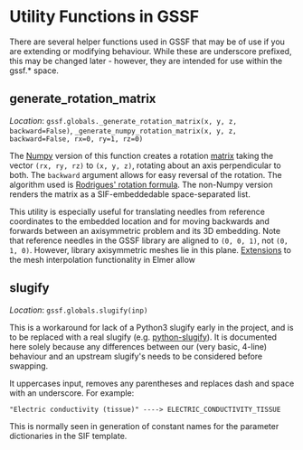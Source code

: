 # Utility Functions in GSSF

There are several helper functions used in GSSF that may be of use if you are
extending or modifying behaviour. While these are underscore prefixed, this may
be changed later - however, they are intended for use within the gssf.*
space.

## generate_rotation_matrix

*Location*: `gssf.globals._generate_rotation_matrix(x, y, z, backward=False)`,
`_generate_numpy_rotation_matrix(x, y, z, backward=False, rx=0, ry=1, rz=0)`

The [Numpy](http://www.numpy.org/) version of this function creates a rotation
[matrix](http://docs.scipy.org/doc/numpy/reference/generated/numpy.matrix.html)
taking the vector `(rx, ry, rz)` to `(x, y, z)`, rotating about an axis
perpendicular to both. The `backward` argument allows for easy reversal of the
rotation. The algorithm used is [Rodrigues' rotation
formula](https://en.wikipedia.org/wiki/Rodrigues'_rotation_formula#Matrix_notation).
The non-Numpy version renders the matrix as a SIF-embeddedable space-separated
list.

This utility is especially useful for translating needles from reference
coordinates to the embedded location and for moving backwards and forwards between
an axisymmetric problem and its 3D embedding. Note that reference needles in the
GSSF library are aligned to `(0, 0, 1)`, not `(0, 1, 0)`. However, library
axisymmetric meshes lie in this plane. [Extensions](tools/numa-elmer.md) to the mesh
interpolation functionality in Elmer allow

## slugify

*Location*: `gssf.globals.slugify(inp)`

This is a workaround for lack of a Python3 slugify early in the project, and is
to be replaced with a real slugify (e.g.
[python-slugify](https://pypi.python.org/pypi/python-slugify)). It is documented
here solely because any differences between our (very basic, 4-line) behaviour
and an upstream slugify's needs to be considered before swapping.

It uppercases input, removes any parentheses and replaces dash and space with an
underscore. For example:

    "Electric conductivity (tissue)" ----> ELECTRIC_CONDUCTIVITY_TISSUE

This is normally seen in generation of constant names for the parameter
dictionaries in the SIF template.
